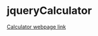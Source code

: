 # jqueryCalculator

[Calculator webpage link](https://htmlpreview.github.io/?https://github.com/warsurge/jqueryCalculator/blob/master/index.html)
